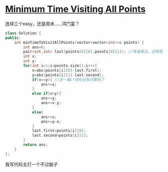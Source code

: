 # [Minimum Time Visiting All Points](https://leetcode.com/problems/minimum-time-visiting-all-points)

连续三个easy，还是周末……鸿门宴？
```c++
class Solution {
public:
    int minTimeToVisitAllPoints(vector<vector<int>>& points) {
        int ans=0;
        pair<int,int> last(points[0][0],points[0][1]); //笨蛋做法，压根就不用这个，直接拿points[i-1]即可
        int x;
        int y;
        for(int i=1;i<points.size();i++){
            x=abs(points[i][0]-last.first);
            y=abs(points[i][1]-last.second);
            if(x==y){ //这一堆if语句也有点繁琐了
                ans+=x;
            }
            else if(x>y){
                ans+=y;
                ans+=x-y;
            }
            else{
                ans+=x;
                ans+=y-x;
            }
            last.first=points[i][0];
            last.second=points[i][1];
        }
        return ans;
    }
};
```
我写代码主打一个不过脑子